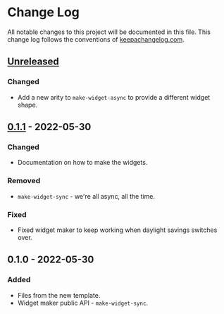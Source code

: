 # Change Log
All notable changes to this project will be documented in this file. This change log follows the conventions of [keepachangelog.com](http://keepachangelog.com/).

## [Unreleased]
### Changed
- Add a new arity to `make-widget-async` to provide a different widget shape.

## [0.1.1] - 2022-05-30
### Changed
- Documentation on how to make the widgets.

### Removed
- `make-widget-sync` - we're all async, all the time.

### Fixed
- Fixed widget maker to keep working when daylight savings switches over.

## 0.1.0 - 2022-05-30
### Added
- Files from the new template.
- Widget maker public API - `make-widget-sync`.

[Unreleased]: https://sourcehost.site/your-name/sq-in-rect/compare/0.1.1...HEAD
[0.1.1]: https://sourcehost.site/your-name/sq-in-rect/compare/0.1.0...0.1.1

